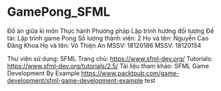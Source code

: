 # GamePong_SFML

Đồ án giữa kì môn Thực hành Phương pháp Lập trình hướng đối tượng 
Đề tài: Lập trình game Pong 
Số lượng thành viên: 2 
Họ và tên: Nguyễn Cao Đăng Khoa                          Họ và tên: Võ Thiện An
MSSV: 18120186                                           MSSV: 18120154

Thư viện sử dụng: SFML
  Trang chủ: https://www.sfml-dev.org/
  Tutorials: https://www.sfml-dev.org/tutorials/2.5/
  Tài liệu tham khảo: SFML Game Development By Example
                      https://www.packtpub.com/game-development/sfml-game-development-example
         test
